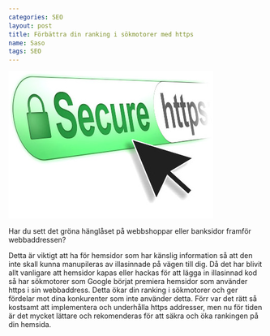 ```yaml
---
categories: SEO
layout: post
title: Förbättra din ranking i sökmotorer med https
name: Saso
tags: SEO
---
```

![https seo -fullwidth](/img/uploads/http-https.jpg)

Har du sett det gröna hänglåset på webbshoppar eller banksidor framför webbaddressen?

Detta är viktigt att ha för hemsidor som har känslig information så att den inte skall kunna manupileras av illasinnade på vägen till dig.
Då det har blivit allt vanligare att hemsidor kapas eller hackas för att lägga in illasinnad kod så har sökmotorer som Google börjat premiera hemsidor som använder https i sin webbaddress.
Detta ökar din ranking i sökmotorer och ger fördelar mot dina konkurenter som inte använder detta.
Förr var det rätt så kostsamt att implementera och underhålla https addresser, men nu för tiden är det mycket lättare och rekomenderas för att säkra och öka rankingen på din hemsida.
